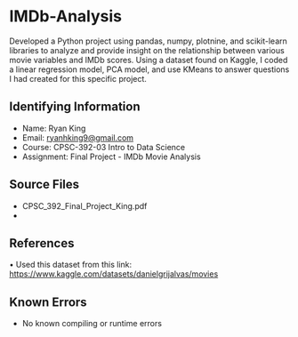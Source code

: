 # IMDb-Analysis
Developed a Python project using pandas, numpy, plotnine, and scikit-learn libraries to analyze and provide insight on the relationship between various movie variables and IMDb scores. Using a dataset found on Kaggle, I coded a linear regression model, PCA model, and use KMeans to answer questions I had created for this specific project.

## Identifying Information
* Name: Ryan King
* Email: ryanhking9@gmail.com
* Course: CPSC-392-03 Intro to Data Science
* Assignment: Final Project - IMDb Movie Analysis

## Source Files
* CPSC_392_Final_Project_King.pdf
* 

## References
• Used this dataset from this link: https://www.kaggle.com/datasets/danielgrijalvas/movies

## Known Errors
* No known compiling or runtime errors
